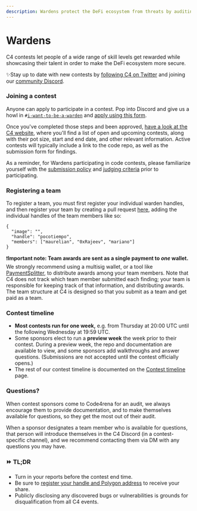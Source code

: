 ```yaml
---
description: Wardens protect the DeFi ecosystem from threats by auditing code.
---
```


# Wardens

C4 contests let people of a wide range of skill levels get rewarded while showcasing their talent in order to make the DeFi ecosystem more secure.

✨Stay up to date with new contests by [following C4 on Twitter](https://twitter.com/code423n4) and joining our [community Discord](https://discord.gg/EY5dvm3evD).

### Joining a contest

Anyone can apply to participate in a contest. Pop into Discord and give us a howl in `#`[`i-want-to-be-a-warden`](https://discord.gg/pmGC2gH9Mg) and [apply using this form](https://code4rena.com/warden-registration/).

Once you've completed those steps and been approved, [have a look at the C4 website](https://code4rena.com), where you'll find a list of open and upcoming contests, along with their pot size, start and end date, and other relevant information. Active contests will typically include a link to the code repo, as well as the submission form for findings.

As a reminder, for Wardens participating in code contests, please familiarize yourself with the [submission policy](submission-policy.md) and [judging criteria](judging-criteria.md) prior to participating.

### Registering a team

To register a team, you must first register your individual warden handles, and then register your team by creating a pull request [here](https://github.com/code-423n4/code423n4.com), adding the individual handles of the team members like so:

```
{
  "image": "",
  "handle": "pocotiempo",
  "members": ["maurelian", "0xRajeev", "mariano"]
}
```

❗️**Important note: Team awards are sent as a single payment to *one* wallet.** We strongly recommend using a multisig wallet, or a tool like [PaymentSplitter](https://github.com/OpenZeppelin/openzeppelin-contracts/blob/master/contracts/finance/PaymentSplitter.sol), to distribute awards among your team members. Note that C4 does not track which team member submitted each finding; your team is responsible for keeping track of that information, and distributing awards. The team structure at C4 is designed so that you submit as a team and get paid as a team.


### Contest timeline

* **Most contests run for one week,** e.g. from Thursday at 20:00 UTC until the following Wednesday at 19:59 UTC.
* Some sponsors elect to run a **preview week** the week prior to their contest. During a preview week, the repo and documentation are available to view, and some sponsors add walkthroughs and answer questions. (Submissions are not accepted until the contest officially opens.)
* The rest of our contest timeline is documented on the [Contest timeline](../../structure/our-process/) page.

### Questions?

When contest sponsors come to Code4rena for an audit, we always encourage them to provide documentation, and to make themselves available for questions, so they get the most out of their audit.

When a sponsor designates a team member who is available for questions, that person will introduce themselves in the C4 Discord (in a contest-specific channel), and we recommend contacting them via DM with any questions you may have.

### ⏩ TL;DR

* Turn in your reports before the contest end time.
* Be sure to [register your handle and Polygon address](https://code4rena.com/warden-registration/) to receive your share.
* Publicly disclosing any discovered bugs or vulnerabilities is grounds for disqualification from all C4 events.
